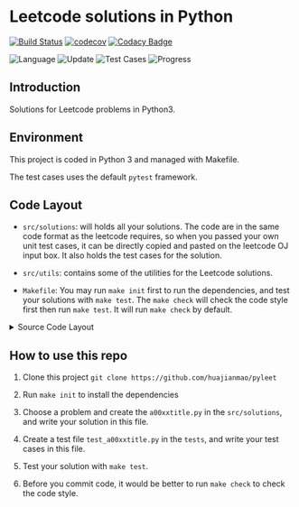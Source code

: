 # Leetcode solutions in Python

[![Build Status](https://travis-ci.org/huajianmao/pyleet.svg?branch=master)](https://travis-ci.org/huajianmao/pyleet)
[![codecov](https://codecov.io/gh/huajianmao/pyleet/branch/master/graph/badge.svg)](https://codecov.io/gh/huajianmao/pyleet)
[![Codacy Badge](https://api.codacy.com/project/badge/Grade/8115b530daf64bdeb92b8125b627102c)](https://www.codacy.com/manual/huajianmao/pyleet?utm_source=github.com&amp;utm_medium=referral&amp;utm_content=huajianmao/pyleet&amp;utm_campaign=Badge_Grade)

![Language](https://img.shields.io/badge/Language-Python3-success.svg?logo=Python&logoColor=yellow)
![Update](https://img.shields.io/badge/Update-Daily-success.svg)
![Test Cases](https://img.shields.io/badge/Tests-61-success.svg)
![Progress](https://img.shields.io/badge/Progress-18%2F1159-critical.svg)

## Introduction
Solutions for Leetcode problems in Python3.

## Environment
This project is coded in Python 3 and managed with Makefile.

The test cases uses the default `pytest` framework.

## Code Layout
 - `src/solutions`: will holds all your solutions.
   The code are in the same code format as the leetcode requires,
   so when you passed your own unit test cases, it can be directly copied and pasted on the leetcode OJ input box.
   It also holds the test cases for the solution.

 - `src/utils`: contains some of the utilities for the Leetcode solutions.

 - `Makefile`: You may run `make init` first to run the dependencies, and test your solutions with `make test`.
   The `make check` will check the code style first then run `make test`.
   It will run `make check` by default.

 
<details><summary>Source Code Layout</summary>
<p>

``` shell
.
├── LICENSE
├── MANIFEST.in
├── Makefile
├── README.md
├── requirements.txt
├── setup.py
├── src
│   ├── __init__.py
│   ├── solutions
│   │   ├── __init__.py
│   │   ├── a0000blank.py
│   │   └── a0001twosum.py
│   └── utils
│       └── __init__.py
├── test_requirements.txt
└── tests
    ├── __init__.py
    ├── test_a0000blank.py
    └── test_a0001twosum.py
```
</p>
</details>

## How to use this repo

 1. Clone this project `git clone https://github.com/huajianmao/pyleet`

 2. Run `make init` to install the dependencies

 3. Choose a problem and create the `a00xxtitle.py` in the `src/solutions`, and write your solution in this file.

 4. Create a test file `test_a00xxtitle.py` in the `tests`, and write your test cases in this file.

 5. Test your solution with `make test`.

 6. Before you commit code, it would be better to run `make check` to check the code style.
